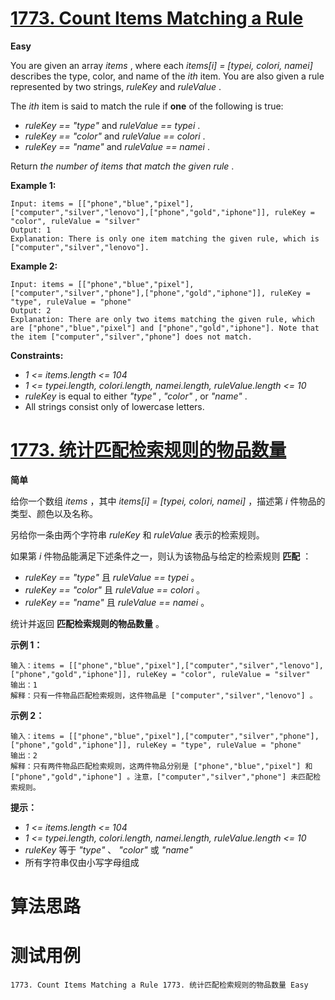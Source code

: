 # [1773. Count Items Matching a Rule][enTitle]

**Easy**

You are given an array  *items* , where each  *items[i] = [typei, colori, namei]*  describes the type, color, and name of the  *ith*  item. You are also given a rule represented by two strings,  *ruleKey*  and  *ruleValue* .

The  *ith*  item is said to match the rule if **one**  of the following is true:

-  *ruleKey == "type"*  and  *ruleValue == typei* . 
-  *ruleKey == "color"*  and  *ruleValue == colori* . 
-  *ruleKey == "name"*  and  *ruleValue == namei* .

Return  *the number of items that match the given rule* .



**Example 1:** 

```
Input: items = [["phone","blue","pixel"],["computer","silver","lenovo"],["phone","gold","iphone"]], ruleKey = "color", ruleValue = "silver"
Output: 1
Explanation: There is only one item matching the given rule, which is ["computer","silver","lenovo"].

```

**Example 2:** 

```
Input: items = [["phone","blue","pixel"],["computer","silver","phone"],["phone","gold","iphone"]], ruleKey = "type", ruleValue = "phone"
Output: 2
Explanation: There are only two items matching the given rule, which are ["phone","blue","pixel"] and ["phone","gold","iphone"]. Note that the item ["computer","silver","phone"] does not match.
```



**Constraints:** 

-  *1 <= items.length <= 104*  
-  *1 <= typei.length, colori.length, namei.length, ruleValue.length <= 10*  
-  *ruleKey*  is equal to either  *"type"* ,  *"color"* , or  *"name"* . 
- All strings consist only of lowercase letters.


# [1773. 统计匹配检索规则的物品数量][cnTitle]

**简单**

给你一个数组  *items*  ，其中  *items[i] = [typei, colori, namei]*  ，描述第  *i*  件物品的类型、颜色以及名称。

另给你一条由两个字符串  *ruleKey*  和  *ruleValue*  表示的检索规则。

如果第  *i*  件物品能满足下述条件之一，则认为该物品与给定的检索规则 **匹配**  ：

-  *ruleKey == "type"*  且  *ruleValue == typei*  。 
-  *ruleKey == "color"*  且  *ruleValue == colori*  。 
-  *ruleKey == "name"*  且  *ruleValue == namei*  。

统计并返回 **匹配检索规则的物品数量**  。



**示例 1：** 

```
输入：items = [["phone","blue","pixel"],["computer","silver","lenovo"],["phone","gold","iphone"]], ruleKey = "color", ruleValue = "silver"
输出：1
解释：只有一件物品匹配检索规则，这件物品是 ["computer","silver","lenovo"] 。

```

**示例 2：** 

```
输入：items = [["phone","blue","pixel"],["computer","silver","phone"],["phone","gold","iphone"]], ruleKey = "type", ruleValue = "phone"
输出：2
解释：只有两件物品匹配检索规则，这两件物品分别是 ["phone","blue","pixel"] 和 ["phone","gold","iphone"] 。注意，["computer","silver","phone"] 未匹配检索规则。
```



**提示：** 

-  *1 <= items.length <= 104*  
-  *1 <= typei.length, colori.length, namei.length, ruleValue.length <= 10*  
-  *ruleKey*  等于  *"type"* 、 *"color"*  或  *"name"*  
- 所有字符串仅由小写字母组成




# 算法思路

# 测试用例
```
1773. Count Items Matching a Rule 1773. 统计匹配检索规则的物品数量 Easy
```

[enTitle]: https://leetcode.com/problems/count-items-matching-a-rule/
[cnTitle]: https://leetcode-cn.com/problems/count-items-matching-a-rule/
